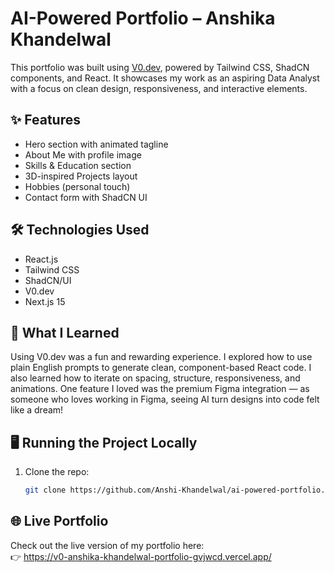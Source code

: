 # AI-Powered Portfolio – Anshika Khandelwal

This portfolio was built using [V0.dev](https://v0.dev), powered by Tailwind CSS, ShadCN components, and React. It showcases my work as an aspiring Data Analyst with a focus on clean design, responsiveness, and interactive elements.

## ✨ Features
- Hero section with animated tagline
- About Me with profile image
- Skills & Education section
- 3D-inspired Projects layout
- Hobbies (personal touch)
- Contact form with ShadCN UI

## 🛠️ Technologies Used
- React.js
- Tailwind CSS
- ShadCN/UI
- V0.dev
- Next.js 15

## 🧠 What I Learned
Using V0.dev was a fun and rewarding experience. I explored how to use plain English prompts to generate clean, component-based React code. I also learned how to iterate on spacing, structure, responsiveness, and animations. One feature I loved was the premium Figma integration — as someone who loves working in Figma, seeing AI turn designs into code felt like a dream!

## 🖥️ Running the Project Locally

1. Clone the repo:
   ```bash
   git clone https://github.com/Anshi-Khandelwal/ai-powered-portfolio.git
## 🌐 Live Portfolio

Check out the live version of my portfolio here:  
👉 https://v0-anshika-khandelwal-portfolio-gvjwcd.vercel.app/
